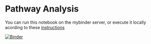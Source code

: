 # Pathway Analysis
You can run this notebook on the mybinder server, or execute it locally acording to these [instructions](../readme.md)

[![Binder](https://mybinder.org/badge_logo.svg)](https://mybinder.org/v2/gh/statisticalbiotechnology/cb2030/master?filepath=nb%2Fenrichment%2Fgsea.ipynb)
